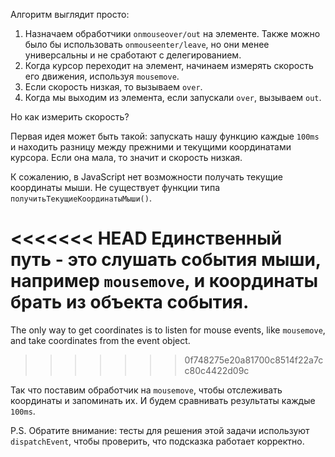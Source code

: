 
Алгоритм выглядит просто:
1. Назначаем обработчики `onmouseover/out` на элементе. Также можно было бы использовать `onmouseenter/leave`, но они менее универсальны и не сработают с делегированием.
2. Когда курсор переходит на элемент, начинаем измерять скорость его движения, используя `mousemove`.
3. Если скорость низкая, то вызываем `over`.
4. Когда мы выходим из элемента, если запускали `over`, вызываем `out`.

Но как измерить скорость?

Первая идея может быть такой: запускать нашу функцию каждые `100ms` и находить разницу между прежними и текущими координатами курсора. Если она мала, то значит и скорость низкая.

К сожалению, в JavaScript нет возможности получать текущие координаты мыши. Не существует функции типа `получитьТекущиеКоординатыМыши()`.

<<<<<<< HEAD
Единственный путь - это слушать события мыши, например `mousemove`, и координаты брать из объекта события.
=======
The only way to get coordinates is to listen for mouse events, like `mousemove`, and take coordinates from the event object.
>>>>>>> 0f748275e20a81700c8514f22a7cc80c4422d09c

Так что поставим обработчик на `mousemove`, чтобы отслеживать координаты и запоминать их. И будем сравнивать результаты каждые `100ms`.

P.S. Обратите внимание: тесты для решения этой задачи используют `dispatchEvent`, чтобы проверить, что подсказка работает корректно.
